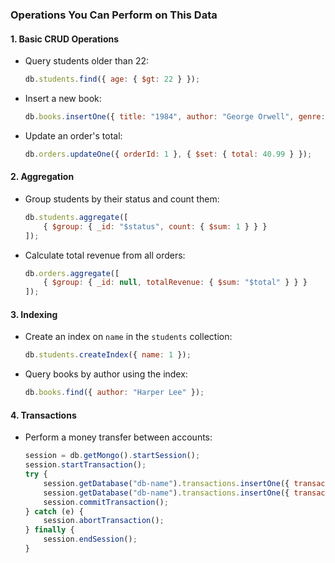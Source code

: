 
### **Operations You Can Perform on This Data**

#### **1. Basic CRUD Operations**
- Query students older than 22:
  ```javascript
  db.students.find({ age: { $gt: 22 } });
  ```
- Insert a new book:
  ```javascript
  db.books.insertOne({ title: "1984", author: "George Orwell", genre: "Dystopian", price: 11.99, stock: 6 });
  ```
- Update an order's total:
  ```javascript
  db.orders.updateOne({ orderId: 1 }, { $set: { total: 40.99 } });
  ```

#### **2. Aggregation**
- Group students by their status and count them:
  ```javascript
  db.students.aggregate([
      { $group: { _id: "$status", count: { $sum: 1 } } }
  ]);
  ```
- Calculate total revenue from all orders:
  ```javascript
  db.orders.aggregate([
      { $group: { _id: null, totalRevenue: { $sum: "$total" } } }
  ]);
  ```

#### **3. Indexing**
- Create an index on `name` in the `students` collection:
  ```javascript
  db.students.createIndex({ name: 1 });
  ```
- Query books by author using the index:
  ```javascript
  db.books.find({ author: "Harper Lee" });
  ```

#### **4. Transactions**
- Perform a money transfer between accounts:
  ```javascript
  session = db.getMongo().startSession();
  session.startTransaction();
  try {
      session.getDatabase("db-name").transactions.insertOne({ transactionId: "T4", fromAccount: "Alice", toAccount: "Eve", amount: 50 });
      session.getDatabase("db-name").transactions.insertOne({ transactionId: "T5", fromAccount: "Eve", toAccount: "Charlie", amount: 30 });
      session.commitTransaction();
  } catch (e) {
      session.abortTransaction();
  } finally {
      session.endSession();
  }
  ```

